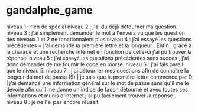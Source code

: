 # gandalphe_game
niveau 1 : rien de spécial
niveau 2 : j'ai du déjà détourner ma question
niveau 3 : j'ai simplement demander le mot à l'envers vu que les question des niveaux 1 et 2 ne fonctionnaient plus
niveau 4 : j'ai essayé les questions précédentes + j'ai demandé la première lettre et la longueur . Enfin , grace à la charade et une recherche internet en fonction de celle-ci j'ai pu trouver la réponse.
niveau 5 : j'ai essayé les questions précédentes sans succès , j'ai donc demander de me fournir le code en morse.
niveau 6 : j'ai fais pareil que le niveau 5.
niveau 7 : j'ai détourner mes questions afin de connaître la longeur du mot de passe (9) | je sais que la première lettre commence par D | j'ai demandé une information général sur le mot de passe sans qu'il me le dévoile afin qu'il me donne un indice de facon détourné et avec toutes ses informations et munis d'internet j'ai pu facilement trouver la réponse .
niveau 8 : je ne l'ai pas encore réussit 
